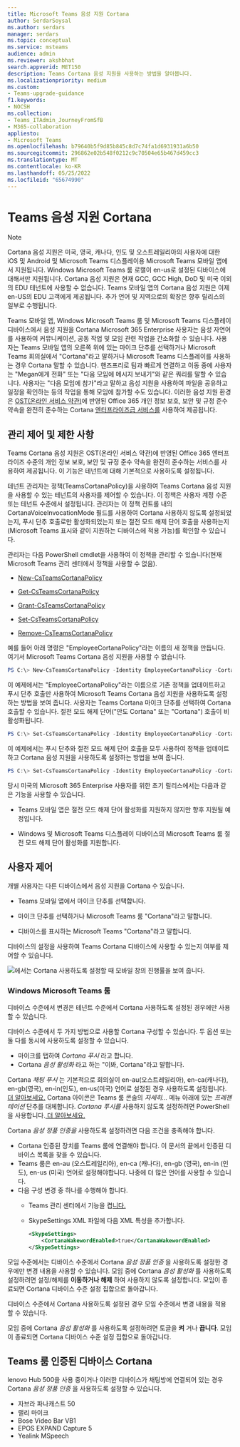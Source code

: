 ```yaml
---
title: Microsoft Teams 음성 지원 Cortana
author: SerdarSoysal
ms.author: serdars
manager: serdars
ms.topic: conceptual
ms.service: msteams
audience: admin
ms.reviewer: akshbhat
search.appverid: MET150
description: Teams Cortana 음성 지원을 사용하는 방법을 알아봅니다.
ms.localizationpriority: medium
ms.custom:
- Teams-upgrade-guidance
f1.keywords:
- NOCSH
ms.collection:
- Teams_ITAdmin_JourneyFromSfB
- M365-collaboration
appliesto:
- Microsoft Teams
ms.openlocfilehash: b79640b5f9d85b845c8d7c74fa1d6931931a6b50
ms.sourcegitcommit: 296862e02b548f0212c9c70504e65b467d459cc3
ms.translationtype: MT
ms.contentlocale: ko-KR
ms.lasthandoff: 05/25/2022
ms.locfileid: "65674990"
---
```

# <a name="cortana-voice-assistance-in-teams"></a>Teams 음성 지원 Cortana

> [!NOTE]
> Cortana 음성 지원은 미국, 영국, 캐나다, 인도 및 오스트레일리아의 사용자에 대한 iOS 및 Android 및 Microsoft Teams 디스플레이용 Microsoft Teams 모바일 앱에서 지원됩니다. Windows Microsoft Teams 룸 로캘이 en-us로 설정된 디바이스에 대해서만 지원됩니다. Cortana 음성 지원은 현재 GCC, GCC High, DoD 및 미국 이외의 EDU 테넌트에 사용할 수 없습니다. Teams 모바일 앱의 Cortana 음성 지원은 이제 en-US의 EDU 고객에게 제공됩니다. 추가 언어 및 지역으로의 확장은 향후 릴리스의 일부로 수행됩니다.

Teams 모바일 앱, Windows Microsoft Teams 룸 및 Microsoft Teams 디스플레이 디바이스에서 음성 지원을 Cortana Microsoft 365 Enterprise  사용자는 음성 자연어를 사용하여 커뮤니케이션, 공동 작업 및 모임 관련 작업을 간소화할 수 있습니다. 사용자는 Teams 모바일 앱의 오른쪽 위에 있는 마이크 단추를 선택하거나 Microsoft Teams 회의실에서 "Cortana"라고 말하거나 Microsoft Teams 디스플레이를 사용하는 경우 Cortana 말할 수 있습니다. 핸즈프리로 팀과 빠르게 연결하고 이동 중에 사용자는 "Megan에게 전화" 또는 "다음 모임에 메시지 보내기"와 같은 쿼리를 말할 수 있습니다. 사용자는 "다음 모임에 참가"라고 말하고 음성 지원을 사용하여 파일을 공유하고 일정을 확인하는 등의 작업을 통해 모임에 참가할 수도 있습니다. 이러한 음성 지원 환경은 [OST(온라인 서비스 약관)](https://www.microsoft.com/licensing/product-licensing/products?rtc=1&preserve-view=true)에 반영된 Office 365 개인 정보 보호, 보안 및 규정 준수 약속을 완전히 준수하는 Cortana [엔터프라이즈급 서비스를](/microsoft-365/admin/misc/cortana-integration) 사용하여 제공됩니다.

## <a name="admin-control-and-limitations"></a>관리 제어 및 제한 사항

Teams Cortana 음성 지원은 OST(온라인 서비스 약관)에 반영된 Office 365 엔터프라이즈 수준의 개인 정보 보호, 보안 및 규정 준수 약속을 완전히 준수하는 서비스를 사용하여 제공됩니다. 이 기능은 테넌트에 대해 기본적으로 사용하도록 설정됩니다.

테넌트 관리자는 정책(TeamsCortanaPolicy)을 사용하여 Teams Cortana 음성 지원을 사용할 수 있는 테넌트의 사용자를 제어할 수 있습니다. 이 정책은 사용자 계정 수준 또는 테넌트 수준에서 설정됩니다. 관리자는 이 정책 컨트롤 내의 CortanaVoiceInvocationMode 필드를 사용하여 Cortana 사용하지 않도록 설정되었는지, 푸시 단추 호출로만 활성화되었는지 또는 절전 모드 해제 단어 호출을 사용하는지(Microsoft Teams 표시와 같이 지원하는 디바이스에 적용 가능)를 확인할 수 있습니다.

관리자는 다음 PowerShell cmdlet을 사용하여 이 정책을 관리할 수 있습니다(현재 Microsoft Teams 관리 센터에서 정책을 사용할 수 없음).

- [New-CsTeamsCortanaPolicy](/powershell/module/skype/New-CsTeamsCortanaPolicy)

- [Get-CsTeamsCortanaPolicy](/powershell/module/skype/Get-CsTeamsCortanaPolicy)

- [Grant-CsTeamsCortanaPolicy](/powershell/module/skype/Grant-CsTeamsCortanaPolicy)

- [Set-CsTeamsCortanaPolicy](/powershell/module/skype/Set-CsTeamsCortanaPolicy)

- [Remove-CsTeamsCortanaPolicy](/powershell/module/skype/Remove-CsTeamsCortanaPolicy)

예를 들어 아래 명령은 "EmployeeCortanaPolicy"라는 이름의 새 정책을 만듭니다. 여기서 Microsoft Teams Cortana 음성 지원을 사용할 수 없습니다.

```PowerShell
PS C:\> New-CsTeamsCortanaPolicy -Identity EmployeeCortanaPolicy -CortanaVoiceInvocationMode Disabled
```

이 예제에서는 "EmployeeCortanaPolicy"라는 이름으로 기존 정책을 업데이트하고 푸시 단추 호출만 사용하여 Microsoft Teams Cortana 음성 지원을 사용하도록 설정하는 방법을 보여 줍니다. 사용자는 Teams Cortana 마이크 단추를 선택하여 Cortana 호출할 수 있습니다. 절전 모드 해제 단어("안도 Cortana" 또는 "Cortana") 호출이 비활성화됩니다.

```PowerShell
PS C:\> Set-CsTeamsCortanaPolicy -Identity EmployeeCortanaPolicy -CortanaVoiceInvocationMode PushToTalkUserOverride
```

이 예제에서는 푸시 단추와 절전 모드 해제 단어 호출을 모두 사용하여 정책을 업데이트하고 Cortana 음성 지원을 사용하도록 설정하는 방법을 보여 줍니다.

```PowerShell
PS C:\> Set-CsTeamsCortanaPolicy -Identity EmployeeCortanaPolicy -CortanaVoiceInvocationMode WakeWordPushToTalkUserOverride
```

당시 미국의 Microsoft 365 Enterprise 사용자를 위한 초기 릴리스에서는 다음과 같은 기능을 사용할 수 있습니다.

- Teams 모바일 앱은 절전 모드 해제 단어 활성화를 지원하지 않지만 향후 지원될 예정입니다.

- Windows 및 Microsoft Teams 디스플레이 디바이스의 Microsoft Teams 룸 절전 모드 해제 단어 활성화를 지원합니다.

## <a name="user-control"></a>사용자 제어

개별 사용자는 다른 디바이스에서 음성 지원을 Cortana 수 있습니다.

- Teams 모바일 앱에서 마이크 단추를 선택합니다.

- 마이크 단추를 선택하거나 Microsoft Teams 룸 "Cortana"라고 말합니다.

- 디바이스를 표시하는 Microsoft Teams "Cortana"라고 말합니다.

디바이스의 설정을 사용하여 Teams Cortana 디바이스에 사용할 수 있는지 여부를 제어할 수 있습니다.

![에서는 Cortana 사용하도록 설정할 때 모바일 창의 진행률을 보여 줍니다.](media/cortana-mobile-sequence.png)

### <a name="microsoft-teams-rooms-on-windows"></a>Windows Microsoft Teams 룸

디바이스 수준에서 변경은 테넌트 수준에서 Cortana 사용하도록 설정된 경우에만 사용할 수 있습니다.

디바이스 수준에서 두 가지 방법으로 사용할 Cortana 구성할 수 있습니다. 두 옵션 또는 둘 다를 동시에 사용하도록 설정할 수 있습니다.

- 마이크를 탭하여 _Cortana 푸시_ 라고 합니다.
- Cortana _음성 활성화_ 라고 하는 "이봐, Cortana"라고 말합니다.

Cortana _채팅 푸시_ 는 기본적으로 회의실이 en-au(오스트레일리아), en-ca(캐나다), en-gb(영국), en-in(인도), en-us(미국) 언어로 설정된 경우 사용하도록 설정됩니다. [더 알아보세요.](/MicrosoftTeams/rooms/console#to-apply-your-desired-language) Cortana 아이콘은 Teams 룸 콘솔의 _자세히..._ 메뉴 아래에 있는 _프레젠테이션_ 단추를 대체합니다. _Cortana 푸시를_ 사용하지 않도록 설정하려면 PowerShell을 사용합니다.[ 더 알아보세요.](/powershell/module/skype/new-csteamscortanapolicy?view=skype-ps#example-1)

Cortana _음성 정품 인증을_ 사용하도록 설정하려면 다음 조건을 충족해야 합니다.

- Cortana 인증된 장치를 Teams 룸에 연결해야 합니다. 이 문서의 끝에서 인증된 디바이스 목록을 찾을 수 있습니다.
- Teams 룸은 en-au (오스트레일리아), en-ca (캐나다), en-gb (영국), en-in (인도), en-us (미국) 언어로 설정해야합니다. 나중에 더 많은 언어를 사용할 수 있습니다.
- 다음 구성 변경 중 하나를 수행해야 합니다.
  - Teams 관리 센터에서 기능을 켭[니다.](/microsoftteams/rooms/rooms-manage)
  - SkypeSettings XML 파일에 다음 XML 특성을 추가합니다.

    ```xml
    <SkypeSettings>
        <CortanaWakewordEnabled>true</CortanaWakewordEnabled>
    </SkypeSettings>
    ```

모임 수준에서는 디바이스 수준에서 Cortana _음성 정품 인증_ 을 사용하도록 설정한 경우에만 변경 내용을 사용할 수 있습니다.  모임 중에 Cortana _음성 활성화_ 를 사용하도록 설정하려면 설정/해제를 **이동하거나 해제** 하여 사용하지 않도록 설정합니다. 모임이 종료되면 Cortana 디바이스 수준 설정 집합으로 돌아갑니다.

디바이스 수준에서 Cortana 사용하도록 설정된 경우 모임 수준에서 변경 내용을 적용할 수 있습니다.

모임 중에 Cortana _음성 활성화_ 를 사용하도록 설정하려면 토글을 **켜** 거나 **끕니다**. 모임이 종료되면 Cortana 디바이스 수준 설정 집합으로 돌아갑니다.

## <a name="cortana-certified-devices-for-teams-rooms"></a>Teams 룸 인증된 디바이스 Cortana

lenovo Hub 500을 사용 중이거나 이러한 디바이스가 채팅방에 연결되어 있는 경우 Cortana _음성 정품 인증_ 을 사용하도록 설정할 수 있습니다.

- 자브라 파나캐스트 50
- 랠리 마이크
- Bose Video Bar VB1
- EPOS EXPAND Capture 5
- Yealink MSpeech
